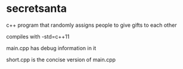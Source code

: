 # secretsanta
c++ program that randomly assigns people to give gifts to each other

compiles with -std=c++11

main.cpp has debug information in it

short.cpp is the concise version of main.cpp
